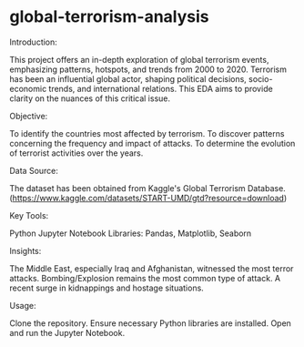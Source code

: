 # global-terrorism-analysis

Introduction:

This project offers an in-depth exploration of global terrorism events, emphasizing patterns, hotspots, and trends from 2000 to 2020. Terrorism has been an influential global actor, shaping political decisions, socio-economic trends, and international relations. This EDA aims to provide clarity on the nuances of this critical issue.

Objective:

To identify the countries most affected by terrorism.
To discover patterns concerning the frequency and impact of attacks.
To determine the evolution of terrorist activities over the years.

Data Source:

The dataset has been obtained from Kaggle's Global Terrorism Database. (https://www.kaggle.com/datasets/START-UMD/gtd?resource=download)

Key Tools:

Python
Jupyter Notebook
Libraries: Pandas, Matplotlib, Seaborn

Insights:

The Middle East, especially Iraq and Afghanistan, witnessed the most terror attacks.
Bombing/Explosion remains the most common type of attack.
A recent surge in kidnappings and hostage situations.

Usage:

Clone the repository.
Ensure necessary Python libraries are installed.
Open and run the Jupyter Notebook.






